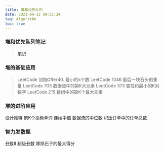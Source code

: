 ```yaml
---
title: 堆和优先队列
date: 2021-04-12 09:55:24
tag: Algorithm
toc: true
---
```


### 堆和优先队列笔记
>[笔记](/algorithm/Study/HeapAndPriorityQueue/Note "堆和优先队列笔记")

### 堆的基础应用
>LeetCode 剑指Offer40. 最小的k个数
>LeetCode 1046 最后一块石头的重量 
>LeetCode 703 数据流中的第K大元素 
>LeetCode 373 查找和最小的K对数字 
>LeetCode 215 数组中的第K个最大元素

### 堆的进阶应用
设计推特 
前K个高频单词 
连续中值 
数据流的中位数 
积压订单中的订单总数

### 智力发散题
丑数II 
超级丑数 
移除石子的最大得分
